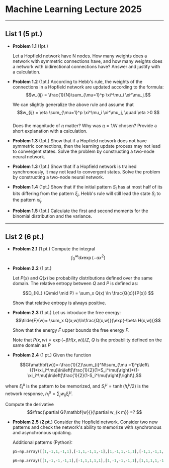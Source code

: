 # Machine Learning Lecture 2025

---

## List 1 (5 pt.)

* __Problem 1.1__ (1pt.)

  Let a Hopfield network have N nodes. How many weights does a network with symmetric connections have, and how many weights does a network with bidirectional connections have? Answer and justify with a calculation.  

* __Problem 1.2__ (1pt.)
  According to Hebb's rule, the weights of the connections in a Hopfield network are updated according to the formula:\
  $$w_{ij} = \frac{1}{N}\sum_{\mu=1}^p \xi^\mu_i \xi^\mu_j.$$
     
  We can slightly generalize the above rule and assume that\
  $$w_{ij} = \eta \sum_{\mu=1}^p \xi^\mu_i \xi^\mu_j, \quad \eta >0
  $$\
  Does the magnitude of  $\eta$ matter? Why was  $\eta=1/N$ chosen? Provide a short explanation with a calculation.

* __Problem 1.3__ (1pt.)
  Show that if a Hopfield network does not have symmetric connections, then the learning update process may not lead to convergent states. Solve the problem by constructing a two-node neural network.

* __Problem 1.3__ (1pt.)
  Show that if a Hopfield network is trained synchronously, it may not lead to convergent states. Solve the problem by constructing a two-node neural network.

* __Problem 1.4__ (1pt.)
  Show that if the initial pattern $S_i$ has at most half of its bits differing from the pattern $\xi_j$, Hebb's rule will still lead the state $S_i$ to the pattern $xi_j$.

* __Problem 1.5__ (1pt.)
  Calculate the first and second moments for the binomial distribution and the variance.

---

## List 2 (6 pt.)

* __Problem 2.1__ (1 pt.)
  Compute the integral\
  $$\int_0^\infty d x \exp( - a x^2)$$

* __Problem 2.2__ (1 pt.)

  Let $P(x)$ and $Q(x)$ be probability distributions defined over the same domain. The relative entropy between $Q$ and $P$ is defined as:
	 	
  $$D_{KL} (Q\mid \mid P) = \sum_x Q(x) \ln \frac{Q(x)}{P(x)} $$

  Show that relative entropy is always positive.

* __Problem 2.3__ (1 pt.)
  Let us introduce the free energy:\
  $$\tilde{F}(w)= \sum_x Q(x;w)\ln\frac{Q(x,w)}{\exp(-\beta H(x,w))}$$

  Show that the energy $\tilde{F}$ upper bounds the free energy $F$.

  Note that $P(x,w) = \exp(-\beta H(x,w))/Z$, $Q$ is the probability defined on the same domain as $P$

* __Problem 2.4__ (1 pt.)
  Given the function

$$G(\mathbf{w})=-\frac{1}{2}\sum_{i}^N\sum_{\mu =1}^p\left\{(1+\xi_i^\mu)\ln\left[\frac{1}{2}(1+S_i^\mu)\right]+(1-\xi_i^\mu)\ln\left[\frac{1}{2}(1-S_i^\mu)\right]\right\},$$
  
  where $\xi_i^\mu$ is the pattern to be memorized, and $S_i^\mu = \tanh(h_i^\mu/2)$ is the network response,
  $h_i^{\mu} = \sum_{j} w_{ij} \xi_i^\mu$.

  Compute the derivative\
  $$\frac{\partial G(\mathbf{w})}{\partial w_{k m}} =? $$

* __Problem 2.5__ (**2 pt.**)
  Consider the Hopfield network. Consider two new patterns and check the network's ability to memorize with synchronous and asynchronous updating.

  Additional patterns (Python):
  ```python
  p5=np.array([[1,-1,1,-1,1],[-1,1,-1,1,-1],[1,-1,1,-1,1],[-1,1,-1,1,-1],[1,-1,1,-1,1]])

  p6=np.array([[1,-1,-1,-1,1],[-1,1,1,1,1],[1,-1,-1,-1,1],[1,1,1,1,-1],[1,-1,-1,-1,1]])```




